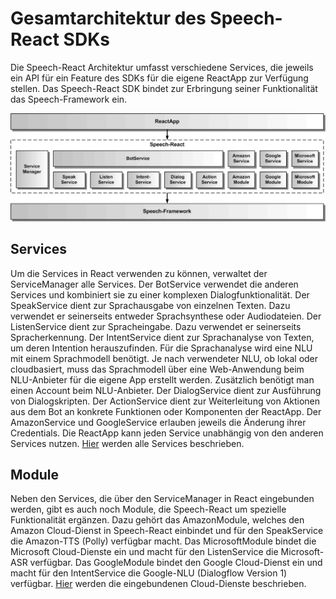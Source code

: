 # Gesamtarchitektur des Speech-React SDKs


Die Speech-React Architektur umfasst verschiedene Services, die jeweils ein API für ein Feature des SDKs für die eigene ReactApp zur Verfügung stellen. Das Speech-React SDK bindet zur Erbringung seiner Funktionalität das Speech-Framework ein.

![Gesamtarchitektur](Design-1.gif)

## Services

Um die Services in React verwenden zu können, verwaltet der ServiceManager alle Services. Der BotService verwendet die anderen Services und kombiniert sie zu einer komplexen Dialogfunktionalität. Der SpeakService dient zur Sprachausgabe von einzelnen Texten. Dazu verwendet er seinerseits entweder Sprachsynthese oder Audiodateien. Der ListenService dient zur Spracheingabe. Dazu verwendet er seinerseits Spracherkennung. Der IntentService dient zur Sprachanalyse von Texten, um deren Intention herauszufinden. Für die Sprachanalyse wird eine NLU mit einem Sprachmodell benötigt. Je nach verwendeter NLU, ob lokal oder cloudbasiert, muss das Sprachmodell über eine Web-Anwendung beim NLU-Anbieter für die eigene App erstellt werden. Zusätzlich benötigt man einen Account beim NLU-Anbieter. Der DialogService dient zur Ausführung von Dialogskripten.
Der ActionService dient zur Weiterleitung von Aktionen aus dem Bot an konkrete Funktionen oder Komponenten der ReactApp. Der AmazonService und GoogleService erlauben jeweils die Änderung ihrer Credentials. Die ReactApp kann jeden Service unabhängig von den anderen Services nutzen. [Hier](./../service/Service.md) werden alle Services beschrieben.

## Module

Neben den Services, die über den ServiceManager in React eingebunden werden, gibt es auch noch Module, die Speech-React um spezielle Funktionalität ergänzen. Dazu gehört das AmazonModule, welches den Amazon Cloud-Dienst in Speech-React einbindet und für den SpeakService die Amazon-TTS (Polly) verfügbar macht. Das MicrosoftModule bindet die Microsoft Cloud-Dienste ein und macht für den ListenService die Microsoft-ASR verfügbar. Das GoogleModule bindet den Google Cloud-Dienst ein und macht für den IntentService die Google-NLU (Dialogflow Version 1) verfügbar. [Hier](./../cloud/Cloud.md) werden die eingebundenen Cloud-Dienste beschrieben.
